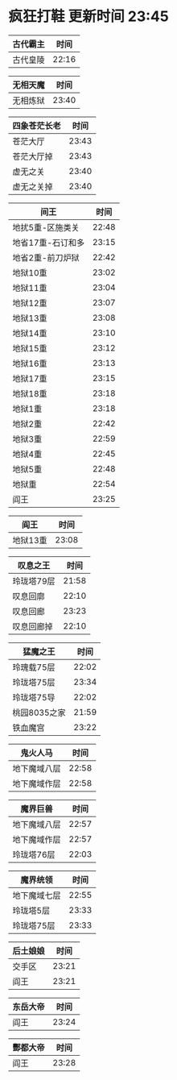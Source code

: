 # 疯狂打鞋 更新时间 23:45

| 古代霸主   | 时间    |
|--------|-------|
| 古代皇陵 | 22:16 |

| 无相天魔   | 时间    |
|--------|-------|
| 无相炼狱 | 23:40 |

| 四象苍茫长老   | 时间    |
|--------|-------|
| 苍茫大厅 | 23:43 |
| 苍茫大厅掉 | 23:43 |
| 虚无之关 | 23:40 |
| 虚无之关掉 | 23:40 |

| 间王   | 时间    |
|--------|-------|
| 地扰5重-区施类关 | 22:48 |
| 地省17重-石订和多 | 23:15 |
| 地省2重-前刀炉狱 | 22:42 |
| 地狱10重 | 23:02 |
| 地狱11重 | 23:04 |
| 地狱12重 | 23:07 |
| 地狱13重 | 23:08 |
| 地狱14重 | 23:10 |
| 地狱15重 | 23:12 |
| 地狱16重 | 23:13 |
| 地狱17重 | 23:15 |
| 地狱18重 | 23:18 |
| 地狱1重 | 23:18 |
| 地狱2重 | 22:42 |
| 地狱3重 | 22:59 |
| 地狱4重 | 22:45 |
| 地狱5重 | 22:48 |
| 地狱重 | 22:54 |
| 阎王 | 23:25 |

| 阎王   | 时间    |
|--------|-------|
| 地狱13重 | 23:08 |

| 叹息之王   | 时间    |
|--------|-------|
| 玲珑塔79层 | 21:58 |
| 叹息回廓 | 22:10 |
| 叹息回廊 | 23:23 |
| 叹息回廊掉 | 22:10 |

| 猛魔之王   | 时间    |
|--------|-------|
| 玲瑰载75层 | 22:02 |
| 玲珑塔75层 | 23:34 |
| 玲珑塔75导 | 22:02 |
| 桃园8035之家 | 21:59 |
| 铁血魔宫 | 23:22 |

| 鬼火人马   | 时间    |
|--------|-------|
| 地下魔域八层 | 22:58 |
| 地下魔域作层 | 22:58 |

| 魔界巨兽   | 时间    |
|--------|-------|
| 地下魔域八层 | 22:57 |
| 地下魔域作层 | 22:57 |
| 玲珑塔76层 | 22:03 |

| 魔界统领   | 时间    |
|--------|-------|
| 地下魔域七层 | 22:55 |
| 玲珑塔5层 | 23:33 |
| 玲珑塔75层 | 23:33 |

| 后土娘娘   | 时间    |
|--------|-------|
| 交手区 | 23:21 |
| 阎王 | 23:21 |

| 东岳大帝   | 时间    |
|--------|-------|
| 阎王 | 23:24 |

| 酆都大帝   | 时间    |
|--------|-------|
| 阎王 | 23:28 |